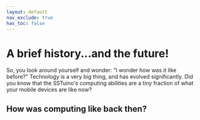 ```yaml
---
layout: default
nav_exclude: true
has_toc: false
---
```


# A brief history...and the future!

So, you look around yourself and wonder: "I wonder how was it like before?" Technology is a very big thing, and has evolved significantly. Did you know that the SSTuino's computing abilities are a tiny fraction of what your mobile devices are like now?

## How was computing like back then?